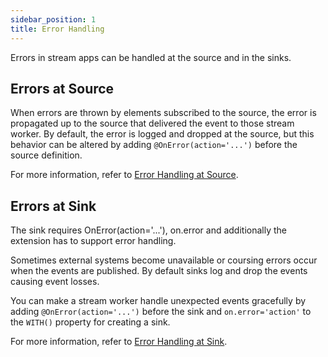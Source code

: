 ```yaml
---
sidebar_position: 1
title: Error Handling
---
```


Errors in stream apps can be handled at the source and in the sinks.

## Errors at Source

When errors are thrown by elements subscribed to the source, the error is propagated up to the source that delivered the event to those stream worker. By default, the error is logged and dropped at the source, but this behavior can be altered by adding `@OnError(action='...')` before the source definition.

For more information, refer to [Error Handling at Source](source-error-handling.md).

## Errors at Sink

The sink requires OnError(action='...'), on.error and additionally the extension has to support error handling.

Sometimes external systems become unavailable or coursing errors occur when the events are published. By default sinks log and drop the events causing event losses.

You can make a stream worker handle unexpected events gracefully by adding `@OnError(action='...')` before the sink and `on.error='action'` to the `WITH()` property for creating a sink.

For more information, refer to [Error Handling at Sink](sink-error-handling.md).
